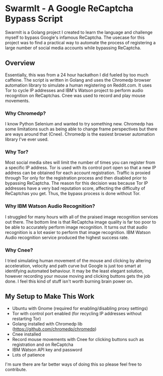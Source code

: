 # SwarmIt - A Google ReCaptcha Bypass Script
SwarmIt is a Golang project I created to learn the language and challenge myself to bypass Google's infamous ReCaptcha. The usecase for this project was to find a practical way to automate the process of registering a large number of social media accounts while bypassing ReCaptcha.
## Overview
Essentially, this was from a 24 hour hackathon I did fueled by too much caffeine. The script is written in Golang and uses the Chromedp browser automation library to simulate a human registering on Reddit.com. It uses Tor to cycle IP addresses and IBM's Watson project to perform audio recognition on ReCaptchas. Cnee was used to record and play mouse movements.
### Why Chromedp?
I know Python Selenium and wanted to try something new. Chromedp has some limitations such as being able to change frame perspectives but there are ways around that (Cnee). Chromedp is the easiest browser automation library I've ever used.
### Why Tor?
Most social media sites will limit the number of times you can register from a specific IP address. Tor is used with its control port open so that a new IP address can be obtained for each account registration. Traffic is proxied through Tor only for the registration process and then disabled prior to bypassing ReCaptcha. The reason for this decision was because Tor IP addresses have a very bad reputation score, affecting the difficulty of ReCaptchas you get. Thus, the bypass process is done without Tor.
### Why IBM Watson Audio Recognition?
I struggled for many hours with all of the praised image recognition services out there. The bottom line is that ReCaptcha image quality is far too poor to be able to accurately perform image recognition. It turns out that audio recognition is a lot easier to perform that image recognition. IBM Watson Audio recognition service produced the highest success rate.
### Why Cnee?
I tried simulating human movement of the mouse and clicking by altering acceleration, velocity and path curve but Google is just too smart at identifying automated behaviour. It may be the least elegant solution, however recording your mouse moving and clicking buttons gets the job done. I feel this kind of stuff isn't worth burning brain power on.
## My Setup to Make This Work
- Ubuntu with Gnome (required for enabling/disabling proxy settings)
- Tor with control port enabled (for recycling IP addresses without restarting Tor)
- Golang installed with Chromedp lib (https://github.com/chromedp/chromedp)
- Cnee installed
- Record mouse movements with Cnee for clicking buttons such as registration and on ReCaptcha
- IBM Watson API key and password
- Lots of patience

I'm sure there are far better ways of doing this so please feel free to contribute.
